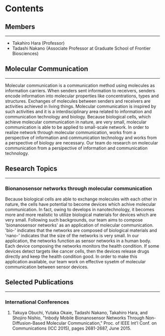 # Contents

## Members
-------
* Takahiro Hara (Professor)
* Tadashi Nakano (Associate Professor at Graduate School of Frontier Biosciences)

## Molecular Communication
-------
Molecular communication is a communication method using molecules as information carriers. When senders sent information to receivers, senders encode information into molecular properties like concentrations, types and structures. Exchanges of molecules between senders and receivers are activities achieved in living things. Molecular communication is inspired by such activities and it is a interdisciplinary area related to information and communication technology and biology. Because biological cells, which achieve molecular communication in nature, are very small, molecular communication is able to be applied to small-scale network.
In order to realize network through molecular communication, works from a perspective of information and communication technology and works from a perspective of biology are necessary. Our team do research on molecular communication from a persipective of information and communication technology.

## Research Topics
-------
### Bionanosensor networks through molecular communication

Because biological cells are able to exchange molecules with each other in nature, the cells have potential to become devices which achive molecular communication. In fact, owing to develops in nanotechnology, it becomes more and more realistic to utilize biological materials for devices which are very small. Following such backgrounds, our team aims to compose 'bionanosensor networks' as an application of molecular communication. 'bio-' indicates that the networks are composed of biological materials and 'nano-' indicates that the size of the networks is very small. In our application, the networks function as sensor networks in a human body. Each device composing the networks monitors the health condition. If some devices detect targets like cancer cells, then the devices release drugs directly and keep the health condition good. In order to make this application available, our team work on effective sysetm of molecular communication between sensor devices.

## Selected Publications
-------
### International Conferences

1. Takuya Obuchi, Yutaka Okaie, Tadashi Nakano, Takahiro Hara, and Shojiro Nishio, "Inbody Mobile Bionanosensor Networks Through Non-Diffusion-Based Molecular Communication," Proc. of IEEE Int'l Conf. on Communications (ICC 2015), pages 2681-2687, June 2015.
